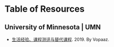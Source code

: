 # Table of Resources

## University of Minnesota | UMN

- [生活经验、课程测评与替代课程](University-of-Minnesota/2019-Vopaaz/Readme.md). 2019. By Vopaaz.
